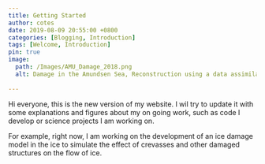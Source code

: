 ```yaml
---
title: Getting Started
author: cotes
date: 2019-08-09 20:55:00 +0800
categories: [Blogging, Introduction]
tags: [Welcome, Introduction]
pin: true
image:
  path: /Images/AMU_Damage_2018.png
  alt: Damage in the Amundsen Sea, Reconstruction using a data assimilation method using observations of surface velocities
  
---
```


Hi everyone, this is the new version of my website. I wil try to update it with some explanations and figures about my on going work, such as code I develop or science projects I am working on. 

For example, right now, I am working on the development of an ice damage model in the ice to simulate the effect of crevasses and other damaged structures on the flow of ice.



 
